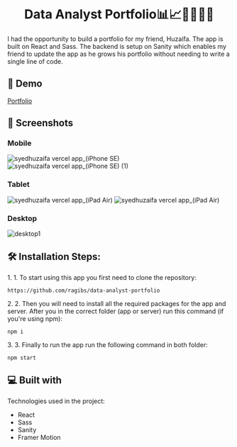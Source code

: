 <h1 align="center" id="title">Data Analyst Portfolio📊📈👨‍💻👩‍💻</h1>

<p id="description">I had the opportunity to build a portfolio for my friend, Huzaifa. The app is built on React and Sass. The backend is setup on Sanity which enables my friend to update the app as he grows his portfolio without needing to write a single line of code.</p>



<h2>🚀 Demo</h2>


[Portfolio](https://syedhuzaifa.vercel.app/)


<h2>📸  Screenshots</h2>

### Mobile

![syedhuzaifa vercel app_(iPhone SE)](https://user-images.githubusercontent.com/108539627/206746288-0da38b31-f965-4b3b-b0b0-1c35a410056d.png)
![syedhuzaifa vercel app_(iPhone SE) (1)](https://user-images.githubusercontent.com/108539627/206746309-7e278f59-8b14-45b6-8453-e10d72b0d631.png)


### Tablet

![syedhuzaifa vercel app_(iPad Air)](https://user-images.githubusercontent.com/108539627/206746358-5ffd3164-3106-471f-ba94-c69736b2b47d.png)
![syedhuzaifa vercel app_(iPad Air)](https://user-images.githubusercontent.com/108539627/206746366-32604c7d-3c7a-4a9b-a6a1-47ced355764d.png)


### Desktop

![desktop1](https://user-images.githubusercontent.com/108539627/206746401-51788d52-5bcc-497d-8090-d31edb477932.png)


<h2>🛠️ Installation Steps:</h2>

<p>1. 1. To start using this app you first need to clone the repository:</p>

```
https://github.com/ragibs/data-analyst-portfolio
```

<p>2. 2. Then you will need to install all the required packages for the app and server. After you in the correct folder (app or server) run this command (if you're using npm):</p>

```
npm i
```

<p>3. 3. Finally to run the app run the following command in both folder:</p>

```
npm start
```

  
  
<h2>💻 Built with</h2>

Technologies used in the project:

*   React
*   Sass
*   Sanity
*   Framer Motion
